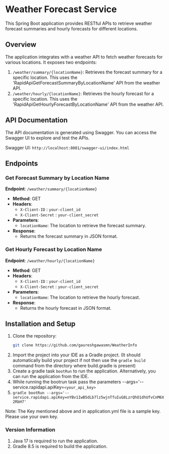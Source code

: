 # Weather Forecast Service

This Spring Boot application provides RESTful APIs to retrieve weather forecast summaries and hourly forecasts for different locations.

## Overview

The application integrates with a weather API to fetch weather forecasts for various locations. It exposes two endpoints:

1. `/weather/summary/{locationName}`: Retrieves the forecast summary for a specific location. This uses the 'RapidApiGetForecastSummaryByLocationName' API from the weather API.
2. `/weather/hourly/{locationName}`: Retrieves the hourly forecast for a specific location. This uses the 'RapidApiGetHourlyForecastByLocationName' API from the weather API.

## API Documentation

The API documentation is generated using Swagger. You can access the Swagger UI to explore and test the APIs.

Swagger UI: `http://localhost:8081/swagger-ui/index.html`

## Endpoints

### Get Forecast Summary by Location Name

**Endpoint**: `/weather/summary/{locationName}`

- **Method**: GET
- **Headers**:
  - `X-Client-ID` : `your-client_id`
  - `X-Client-Secret` : `your-client_secret`
- **Parameters**:
  - `locationName`: The location to retrieve the forecast summary.
- **Response**:
  - Returns the forecast summary in JSON format.

### Get Hourly Forecast by Location Name

**Endpoint**: `/weather/hourly/{locationName}`

- **Method**: GET
- **Headers**:
  - `X-Client-ID` : `your-client_id`
  - `X-Client-Secret` : `your-client_secret`
- **Parameters**:
  - `locationName`: The location to retrieve the hourly forecast.
- **Response**:
  - Returns the hourly forecast in JSON format.

## Installation and Setup

1. Clone the repository:
   ```bash
   git clone https://github.com/gaureshgawasmn/WeatherInfo
    ```
2. Import the project into your IDE as a Gradle project. (It should automatically build your project if not then use the `gradle build` command from the directory where build.gradle is present)
3. Create a gradle task `bootRun` to run the application. Alternatively, you can run the application from the IDE.
4. While running the bootrun task pass the parameters --args='--service.rapidapi.apiKey=`<your_api_key>`
5. `gradle bootRun --args='--service.rapidapi.apiKey=nYBv1IwB5dLb7lz5wjnTfuIuG8LzrQhO1dhUfvCnM6X2RbH7'`


Note: The Key mentioned above and in application.yml file is a sample key. Please use your own key.

### Version Information
1. Java 17 is required to run the application.
2. Gradle 8.5 is required to build the application.
